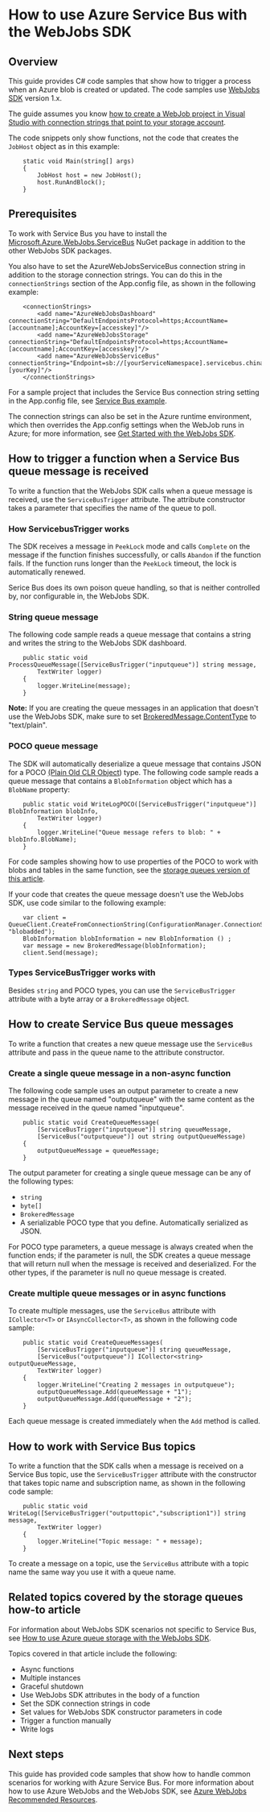 <properties 
	pageTitle="How to use Azure Service Bus with the WebJobs SDK" 
	description="Learn how to use Azure Service Bus queues and topics with the WebJobs SDK." 
	services="app-service\web, service-bus" 
	documentationCenter=".net" 
	authors="tdykstra" 
	manager="wpickett" 
	editor="jimbe"/>

<tags
	ms.service="app-service-web"
	ms.date="09/22/2015"
	wacn.date=""/>

# How to use Azure Service Bus with the WebJobs SDK

## Overview

This guide provides C# code samples that show how to trigger a process when an Azure blob is created or updated. The code samples use [WebJobs SDK](/documentation/articles/websites-dotnet-webjobs-sdk) version 1.x.

The guide assumes you know [how to create a WebJob project in Visual Studio with connection strings that point to your storage account](/documentation/articles/websites-dotnet-webjobs-sdk-get-started).

The code snippets only show functions, not the code that creates the `JobHost` object as in this example:

		static void Main(string[] args)
		{
		    JobHost host = new JobHost();
		    host.RunAndBlock();
		}
		
## <a id="prerequisites"></a> Prerequisites

To work with Service Bus you have to install the [Microsoft.Azure.WebJobs.ServiceBus](https://www.nuget.org/packages/Microsoft.Azure.WebJobs.ServiceBus/) NuGet package in addition to the other WebJobs SDK packages. 

You also have to set the AzureWebJobsServiceBus connection string in addition to the storage connection strings.  You can do this in the `connectionStrings` section of the App.config file, as shown in the following example:

		<connectionStrings>
		    <add name="AzureWebJobsDashboard" connectionString="DefaultEndpointsProtocol=https;AccountName=[accountname];AccountKey=[accesskey]"/>
		    <add name="AzureWebJobsStorage" connectionString="DefaultEndpointsProtocol=https;AccountName=[accountname];AccountKey=[accesskey]"/>
		    <add name="AzureWebJobsServiceBus" connectionString="Endpoint=sb://[yourServiceNamespace].servicebus.chinacloudapi.cn/;SharedAccessKeyName=RootManageSharedAccessKey;SharedAccessKey=[yourKey]"/>
		</connectionStrings>

For a sample project that includes the Service Bus connection string setting in the App.config file, see [Service Bus example](https://github.com/Azure/azure-webjobs-sdk-samples/tree/master/BasicSamples/ServiceBus). 

The connection strings can also be set in the Azure runtime environment, which then overrides the App.config settings when the WebJob runs in Azure; for more information, see [Get Started with the WebJobs SDK](/documentation/articles/websites-dotnet-webjobs-sdk-get-started#configure-the-web-app-to-use-your-azure-sql-database-and-storage-account).

## <a id="trigger"></a> How to trigger a function when a Service Bus queue message is received

To write a function that the WebJobs SDK calls when a queue message is received, use the `ServiceBusTrigger` attribute. The attribute constructor takes a parameter that specifies the name of the queue to poll.

### How ServicebusTrigger works

The SDK receives a message in `PeekLock` mode and calls `Complete` on the message if the function finishes successfully, or calls `Abandon` if the function fails. If the function runs longer than the `PeekLock` timeout, the lock is automatically renewed.

Serice Bus does its own poison queue handling, so that is neither controlled by, nor configurable in, the WebJobs SDK. 

### String queue message

The following code sample reads a queue message that contains a string and writes the string to the WebJobs SDK dashboard.

		public static void ProcessQueueMessage([ServiceBusTrigger("inputqueue")] string message, 
		    TextWriter logger)
		{
		    logger.WriteLine(message);
		}

**Note:** If you are creating the queue messages in an application that doesn't use the WebJobs SDK, make sure to set [BrokeredMessage.ContentType](http://msdn.microsoft.com/zh-cn/library/microsoft.servicebus.messaging.brokeredmessage.contenttype.aspx) to "text/plain".

### POCO queue message

The SDK will automatically deserialize a queue message that contains JSON for a POCO [(Plain Old CLR Object](http://en.wikipedia.org/wiki/Plain_Old_CLR_Object)) type. The following code sample reads a queue message that contains a `BlobInformation` object which has a `BlobName` property:

		public static void WriteLogPOCO([ServiceBusTrigger("inputqueue")] BlobInformation blobInfo,
		    TextWriter logger)
		{
		    logger.WriteLine("Queue message refers to blob: " + blobInfo.BlobName);
		}

For code samples showing how to use properties of the POCO to work with blobs and tables in the same function, see the [storage queues version of this article](/documentation/articles/websites-dotnet-webjobs-sdk-storage-queues-how-to#pocoblobs).

If your code that creates the queue message doesn't use the WebJobs SDK, use code similar to the following example:

		var client = QueueClient.CreateFromConnectionString(ConfigurationManager.ConnectionStrings["AzureWebJobsServiceBus"].ConnectionString, "blobadded");
		BlobInformation blobInformation = new BlobInformation () ;
		var message = new BrokeredMessage(blobInformation);
		client.Send(message);

### Types ServiceBusTrigger works with

Besides `string` and POCO  types, you can use the `ServiceBusTrigger` attribute with a byte array or a `BrokeredMessage` object.

## <a id="create"></a> How to create Service Bus queue messages

To write a function that creates a new queue message use the `ServiceBus` attribute and pass in the queue name to the attribute constructor. 


### Create a single queue message in a non-async function

The following code sample uses an output parameter to create a new message in the queue named "outputqueue" with the same content as the message received in the queue named "inputqueue".

		public static void CreateQueueMessage(
		    [ServiceBusTrigger("inputqueue")] string queueMessage,
		    [ServiceBus("outputqueue")] out string outputQueueMessage)
		{
		    outputQueueMessage = queueMessage;
		}

The output parameter for creating a single queue message can be any of the following types:

* `string`
* `byte[]`
* `BrokeredMessage`
* A serializable POCO type that you define. Automatically serialized as JSON.

For POCO type parameters, a queue message is always created when the function ends; if the parameter is null, the SDK creates a queue message that will return null when the message is received and deserialized. For the other types, if the parameter is null no queue message is created.

### Create multiple queue messages or in async functions

To create multiple messages, use  the `ServiceBus` attribute with `ICollector<T>` or `IAsyncCollector<T>`, as shown in the following code sample:

		public static void CreateQueueMessages(
		    [ServiceBusTrigger("inputqueue")] string queueMessage,
		    [ServiceBus("outputqueue")] ICollector<string> outputQueueMessage,
		    TextWriter logger)
		{
		    logger.WriteLine("Creating 2 messages in outputqueue");
		    outputQueueMessage.Add(queueMessage + "1");
		    outputQueueMessage.Add(queueMessage + "2");
		}

Each queue message is created immediately when the `Add` method is called.

## <a id="topics"></a>How to work with Service Bus topics

To write a function that the SDK calls when a message is received on a Service Bus topic, use the `ServiceBusTrigger` attribute with the constructor that takes topic name and subscription name, as shown in the following code sample:

		public static void WriteLog([ServiceBusTrigger("outputtopic","subscription1")] string message,
		    TextWriter logger)
		{
		    logger.WriteLine("Topic message: " + message);
		}

To create a message on a topic, use the `ServiceBus` attribute with a topic name the same way you use it with a queue name.

## <a id="queues"></a>Related topics covered by the storage queues how-to article

For information about WebJobs SDK scenarios not specific to Service Bus, see [How to use Azure queue storage with the WebJobs SDK](/documentation/articles/websites-dotnet-webjobs-sdk-storage-queues-how-to). 

Topics covered in that article include the following:

* Async functions
* Multiple instances
* Graceful shutdown
* Use WebJobs SDK attributes in the body of a function
* Set the SDK connection strings in code
* Set values for WebJobs SDK constructor parameters in code
* Trigger a function manually
* Write logs

## <a id="nextsteps"></a> Next steps

This guide has provided code samples that show how to handle common scenarios for working with Azure Service Bus. For more information about how to use Azure WebJobs and the WebJobs SDK, see [Azure WebJobs Recommended Resources](/documentation/articles/websites-webjobs-resources/).
 
